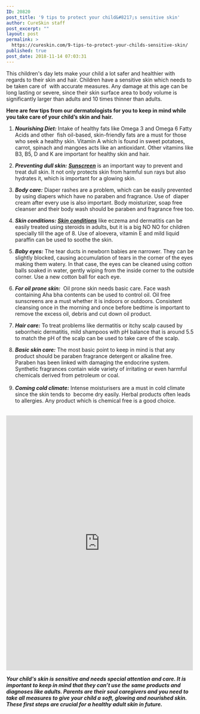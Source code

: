 ```yaml
---
ID: 20820
post_title: '9 tips to protect your child&#8217;s sensitive skin'
author: CureSkin staff
post_excerpt: ""
layout: post
permalink: >
  https://cureskin.com/9-tips-to-protect-your-childs-sensitive-skin/
published: true
post_date: 2018-11-14 07:03:31
---
```

<p>This children's day lets make your child a lot safer and healthier with regards to their skin and hair. Children have a sensitive skin which needs to be taken care of  with accurate measures. Any damage at this age can be long lasting or severe, since their skin surface area to body volume is significantly larger than adults and 10 times thinner than adults.</p><p><strong>Here are few tips from our dermatologists for you to keep in mind while you take care of your child’s skin and hair.</strong></p><ol><li><em><strong>Nourishing Diet:</strong></em> Intake of healthy fats like Omega 3 and Omega 6 Fatty Acids and other  fish oil-based, skin-friendly fats are a must for those who seek a healthy skin. Vitamin A which is found in sweet potatoes, carrot, spinach and mangoes acts like an antioxidant. Other vitamins like B3, B5, D and K are important for healthy skin and hair.</li></ol><ol start="2"><li><em><strong>Preventing dull skin:</strong> <a href="https://cureskin.com/articles/how-to-use-sunscreen-directions-and-tips/"><strong>Sunscreen</strong></a></em> is an important way to prevent and treat dull skin. It not only protects skin from harmful sun rays but also hydrates it, which is important for a glowing skin.</li></ol><ol start="3"><li><em><strong>Body care:</strong></em> Diaper rashes are a problem, which can be easily prevented by using diapers which have no paraben and fragrance. Use of  diaper cream after every use is also important. Body moisturizer, soap free cleanser and their body wash should be paraben and fragrance free too.</li></ol><ol start="4"><li><em><strong>Skin conditions:</strong> <a href="https://cureskin.com/articles/skin-conditions-by-skin-type-a-guide/"><strong>Skin conditions</strong></a></em> like eczema and dermatitis can be easily treated using steroids in adults, but it is a big NO NO for children specially till the age of 8. Use of aloevera, vitamin E and mild liquid paraffin can be used to soothe the skin.</li></ol><ol start="5"><li><em><strong>Baby eyes:</strong></em> The tear ducts in newborn babies are narrower. They can be slightly blocked, causing accumulation of tears in the corner of the eyes making them watery. In that case, the eyes can be cleaned using cotton balls soaked in water, gently wiping from the inside corner to the outside corner. Use a new cotton ball for each eye.</li></ol><ol start="6"><li><em><strong>For oil prone skin:</strong></em>  Oil prone skin needs basic care. Face wash containing Aha bha contents can be used to control oil. Oil free sunscreens are a must whether it is indoors or outdoors. Consistent cleansing once in the morning and once before bedtime is important to remove the excess oil, debris and cut down oil product.</li></ol><ol start="7"><li><em><strong>Hair care:</strong></em> To treat problems like dermatitis or itchy scalp caused by seborrheic dermatitis, mild shampoos with pH balance that is around 5.5 to match the pH of the scalp can be used to take care of the scalp.</li></ol><ol start="8"><li><em><strong>Basic skin care:</strong> </em>The most basic point to keep in mind is that any product should be paraben fragrance detergent or alkaline free. Paraben has been linked with damaging the endocrine system. Synthetic fragrances contain wide variety of irritating or even harmful chemicals derived from petroleum or coal.<br /><br /></li><li><em><strong> Coming cold climate:</strong></em> Intense moisturisers are a must in cold climate since the skin tends to  become dry easily. Herbal products often leads to allergies. Any product which is chemical free is a good choice.<br /><br /></li></ol><p><iframe style="border: none; overflow: hidden;" src="https://www.facebook.com/plugins/post.php?href=https%3A%2F%2Fwww.facebook.com%2Fcureskinapp%2Fposts%2F2207068542951453%3A0&amp;width=500" width="500" height="681" frameborder="0" scrolling="no"></iframe></p><p><em><strong>Your child's skin is sensitive and needs special attention and care. It is important to keep in mind that they can’t use the same products and diagnoses like adults. Parents are their soul caregivers and you need to take all measures to give your child a soft, glowing and nourished skin. These first steps are crucial for a healthy adult skin in future. </strong></em></p>